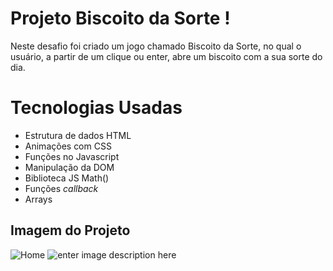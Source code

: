 ﻿# Projeto Biscoito da Sorte !

Neste desafio foi criado um jogo chamado Biscoito da Sorte, no qual o usuário, a partir de um clique ou enter, abre um biscoito com a sua sorte do dia. 

# Tecnologias Usadas 

-   Estrutura de dados HTML
-   Animações com CSS
-   Funções no Javascript
-   Manipulação da DOM
-   Biblioteca JS Math()
-   Funções _callback_
-   Arrays

## Imagem do Projeto 

![Home ](https://i.imgur.com/fulss5p.png)
![enter image description here](https://i.imgur.com/DGoRmsK.png)
